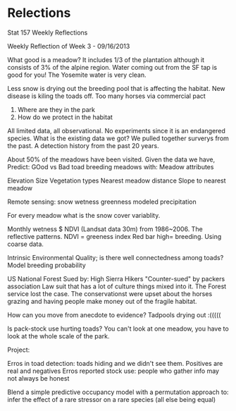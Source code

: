 Relections
==========

Stat 157 Weekly Reflections

Weekly Reflection of Week 3 - 09/16/2013

What good is a meadow?
It includes 1/3 of the plantation although it consists of 3% of the alpine region.
Water coming out from the SF tap is good for you! The Yosemite water is very clean.

Less snow is drying out the breeding pool that is affecting the habitat.
New disease is kiling the toads off. Too many horses via commercial pact 

1. Where are they in the park
2. How do we protect in the habitat

All limited data, all observational. No experiments since it is an endangered species. 
What is the existing data we got? We pulled together surverys from the past.
A detection history from the past 20 years. 


About 50% of the meadows have been visited. Given the data we have, 
Predict: GOod vs Bad toad breeding meadows
with: Meadow attributes

Elevation
Size
Vegetation types
Nearest meadow distance
Slope to nearest meadow

Remote sensing: 
snow
wetness
greenness
modeled precipitation

For every meadow what is the snow cover variablity.

Monthly wetness $ NDVI (Landsat data 30m) from 1986~2006. The reflective patterns. NDVI = greeness index
Red bar high= breeding. Using coarse data. 

Intrinsic Environmental Quality; is there well connectedness among toads?
Model breeding probability

US National Forest
Sued by: High Sierra Hikers
"Counter-sued" by packers association
Law suit that has a lot of culture things mixed into it. The Forest service lost the case.
The conservationst were upset about the horses grazing and having people make money out of the fragile habitat. 

How can you move from anecdote to evidence? 
Tadpools drying out :(((((

Is pack-stock use hurting toads? 
You can't look at one meadow, you have to look at the whole scale of the park.

Project:

Erros in toad detection: toads hiding and we didn't see them. Positives are real and negatives 
Erros reported stock use: people who gather info may not always be honest

Blend a simple predictive occupancy model with a permutation approach to: infer the effect of a rare stressor on a rare species (all else being equal)

